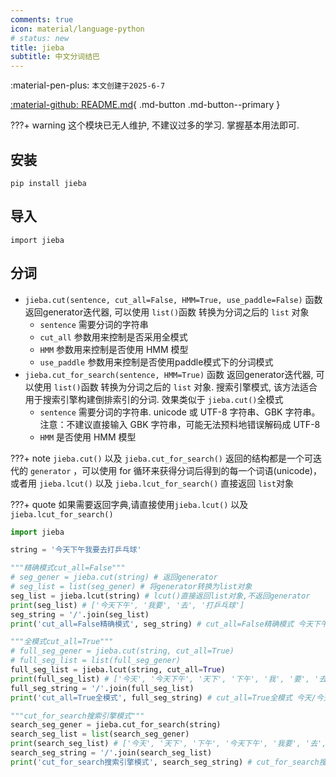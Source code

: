 ```yaml
---
comments: true
icon: material/language-python
# status: new
title: jieba
subtitle: 中文分词结巴
---
```


:material-pen-plus: `本文创建于2025-6-7`

[:material-github: README.md](https://github.com/fxsjy/jieba){ .md-button .md-button--primary }

???+ warning
    这个模块已无人维护, 不建议过多的学习. 掌握基本用法即可.

## 安装

    pip install jieba

## 导入

    import jieba

## 分词

- `jieba.cut(sentence, cut_all=False, HMM=True, use_paddle=False)` 函数 返回generator迭代器, 可以使用 `list()`函数 转换为分词之后的 `list` 对象
    - `sentence` 需要分词的字符串
    - `cut_all` 参数用来控制是否采用全模式
    - `HMM` 参数用来控制是否使用 HMM 模型
    - `use_paddle` 参数用来控制是否使用paddle模式下的分词模式
- `jieba.cut_for_search(sentence, HMM=True)` 函数 返回generator迭代器, 可以使用 `list()`函数 转换为分词之后的 `list` 对象. 搜索引擎模式, 该方法适合用于搜索引擎构建倒排索引的分词. 效果类似于 `jieba.cut()`全模式
    - `sentence` 需要分词的字符串. unicode 或 UTF-8 字符串、GBK 字符串。注意：不建议直接输入 GBK 字符串，可能无法预料地错误解码成 UTF-8
    - `HMM` 是否使用 HMM 模型        

???+ note
    `jieba.cut()` 以及 `jieba.cut_for_search()` 返回的结构都是一个可迭代的 `generator` ，可以使用 for 循环来获得分词后得到的每一个词语(unicode)，或者用 `jieba.lcut()` 以及 `jieba.lcut_for_search()` 直接返回 `list`对象

???+ quote
    如果需要返回字典,请直接使用`jieba.lcut()` 以及 `jieba.lcut_for_search()`


```py
import jieba

string = '今天下午我要去打乒乓球'

"""精确模式cut_all=False"""
# seg_gener = jieba.cut(string) # 返回generator
# seg_list = list(seg_gener) # 将generator转换为list对象
seg_list = jieba.lcut(string) # lcut()直接返回list对象,不返回generator
print(seg_list) # ['今天下午', '我要', '去', '打乒乓球']
seg_string = '/'.join(seg_list)
print('cut_all=False精确模式', seg_string) # cut_all=False精确模式 今天下午/我要/去/打乒乓球

"""全模式cut_all=True"""
# full_seg_gener = jieba.cut(string, cut_all=True)
# full_seg_list = list(full_seg_gener)
full_seg_list = jieba.lcut(string, cut_all=True)
print(full_seg_list) # ['今天', '今天下午', '天下', '下午', '我', '要', '去', '打乒乓球', '乒乓', '乒乓球']
full_seg_string = '/'.join(full_seg_list)
print('cut_all=True全模式', full_seg_string) # cut_all=True全模式 今天/今天下午/天下/下午/我/要/去/打乒乓球/乒乓/乒乓球

"""cut_for_search搜索引擎模式"""
search_seg_gener = jieba.cut_for_search(string)
search_seg_list = list(search_seg_gener)
print(search_seg_list) # ['今天', '天下', '下午', '今天下午', '我要', '去', '乒乓', '乒乓球', '打乒乓球']
search_seg_string = '/'.join(search_seg_list)
print('cut_for_search搜索引擎模式', search_seg_string) # cut_for_search搜索引擎模式 今天/天下/下午/今天下午/我要/去/乒乓/乒乓球/打乒乓球
```
